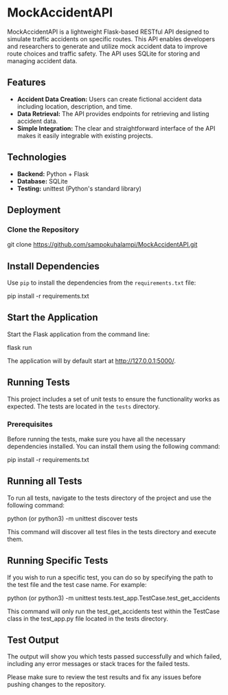 # MockAccidentAPI

MockAccidentAPI is a lightweight Flask-based RESTful API designed to simulate traffic accidents on specific routes. This API enables developers and researchers to generate and utilize mock accident data to improve route choices and traffic safety. The API uses SQLite for storing and managing accident data.

## Features

- **Accident Data Creation:** Users can create fictional accident data including location, description, and time.
- **Data Retrieval:** The API provides endpoints for retrieving and listing accident data.
- **Simple Integration:** The clear and straightforward interface of the API makes it easily integrable with existing projects.

## Technologies

- **Backend:** Python + Flask
- **Database:** SQLite
- **Testing:** unittest (Python's standard library)

## Deployment

### Clone the Repository

git clone https://github.com/sampokuhalampi/MockAccidentAPI.git

## Install Dependencies

Use `pip` to install the dependencies from the `requirements.txt` file:

pip install -r requirements.txt

## Start the Application
Start the Flask application from the command line:

flask run

The application will by default start at http://127.0.0.1:5000/.

## Running Tests

This project includes a set of unit tests to ensure the functionality works as expected. The tests are located in the `tests` directory.

### Prerequisites

Before running the tests, make sure you have all the necessary dependencies installed. You can install them using the following command:

pip install -r requirements.txt

## Running all Tests

To run all tests, navigate to the tests directory of the project and use the following command:

python (or python3) -m unittest discover tests

This command will discover all test files in the tests directory and execute them.

## Running Specific Tests

If you wish to run a specific test, you can do so by specifying the path to the test file and the test case name. For example:

python (or python3) -m unittest tests.test_app.TestCase.test_get_accidents

This command will only run the test_get_accidents test within the TestCase class in the test_app.py file located in the tests directory.

## Test Output

The output will show you which tests passed successfully and which failed, including any error messages or stack traces for the failed tests.

Please make sure to review the test results and fix any issues before pushing changes to the repository.
